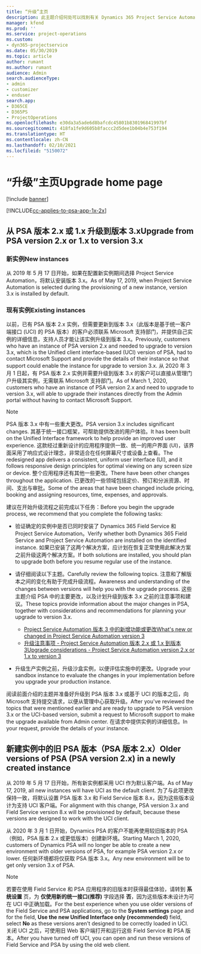 ```yaml
---
title: “升级”主页
description: 此主题介绍何处可以找到有关 Dynamics 365 Project Service Automation 中的新功能和更新功能和用于升级到最新版本的流程的重要信息。
manager: kfend
ms.prod: ''
ms.service: project-operations
ms.custom:
- dyn365-projectservice
ms.date: 05/30/2019
ms.topic: article
author: rumant
ms.author: rumant
audience: Admin
search.audienceType:
- admin
- customizer
- enduser
search.app:
- D365CE
- D365PS
- ProjectOperations
ms.openlocfilehash: e30da3a5ade6d8bafcdc45801b830196841997bf
ms.sourcegitcommit: 418fa1fe9d605b8faccc2d5dee1b04b4e753f194
ms.translationtype: HT
ms.contentlocale: zh-CN
ms.lasthandoff: 02/10/2021
ms.locfileid: "5150072"
---
```

# <a name="upgrade-home-page"></a><span data-ttu-id="61e4f-103">“升级”主页</span><span class="sxs-lookup"><span data-stu-id="61e4f-103">Upgrade home page</span></span>

[!include [banner](../includes/psa-now-project-operations.md)]

[!INCLUDE[cc-applies-to-psa-app-1x-2x](../includes/cc-applies-to-psa-app-1x-2x.md)]

## <a name="upgrade-from-psa-version-2x-or-1x-to-version-3x"></a><span data-ttu-id="61e4f-104">从 PSA 版本 2.x 或 1.x 升级到版本 3.x</span><span class="sxs-lookup"><span data-stu-id="61e4f-104">Upgrade from PSA version 2.x or 1.x to version 3.x</span></span>

### <a name="new-instances"></a><span data-ttu-id="61e4f-105">新实例</span><span class="sxs-lookup"><span data-stu-id="61e4f-105">New instances</span></span>

<span data-ttu-id="61e4f-106">从 2019 年 5 月 17 日开始，如果在配置新实例期间选择 Project Service Automation，将默认安装版本 3.x。</span><span class="sxs-lookup"><span data-stu-id="61e4f-106">As of May 17, 2019, when Project Service Automation is selected during the provisioning of a new instance, version 3.x is installed by default.</span></span>

### <a name="existing-instances"></a><span data-ttu-id="61e4f-107">现有实例</span><span class="sxs-lookup"><span data-stu-id="61e4f-107">Existing instances</span></span>

<span data-ttu-id="61e4f-108">以前，已有 PSA 版本 2.x 实例，但需要更新到版本 3.x（此版本是基于统一客户端接口 (UCI) 的 PSA 版本）的客户必须联系 Microsoft 支持部门，并提供自己实例的详细信息，支持人员才能让该实例升级到版本 3.x。</span><span class="sxs-lookup"><span data-stu-id="61e4f-108">Previously, customers who have an instance of PSA version 2.x and needed to upgrade to version 3.x, which is the Unified client interface-based (UCI) version of PSA, had to contact Microsoft Support and provide the details of their instance so that support could enable the instance for upgrade to version 3.x.</span></span> <span data-ttu-id="61e4f-109">从 2020 年 3 月 1 日起，有 PSA 版本 2.x 实例并需要升级到版本 3.x 的客户可以直接从管理门户升级其实例，无需联系 Microsoft 支持部门。</span><span class="sxs-lookup"><span data-stu-id="61e4f-109">As of March 1, 2020, customers who have an instance of PSA version 2.x and need to upgrade to version 3.x, will able to upgrade their instances directly from the Admin portal without having to contact Microsoft Support.</span></span>  

> [!NOTE]
> <span data-ttu-id="61e4f-110">PSA 版本 3.x 中有一些重大更改。</span><span class="sxs-lookup"><span data-stu-id="61e4f-110">PSA version 3.x includes significant changes.</span></span> <span data-ttu-id="61e4f-111">其基于统一接口框架，可帮助提供改进的用户体验。</span><span class="sxs-lookup"><span data-stu-id="61e4f-111">It has been built on the Unified Interface framework to help provide an improved user experience.</span></span> <span data-ttu-id="61e4f-112">这款经过重新设计的应用程序提供一致、统一的用户界面 (UI)，该界面采用了响应式设计理念，非常适合在任何屏幕尺寸或设备上查看。</span><span class="sxs-lookup"><span data-stu-id="61e4f-112">The redesigned app delivers a consistent, uniform user interface (UI), and it follows responsive design principles for optimal viewing on any screen size or device.</span></span> <span data-ttu-id="61e4f-113">整个应用程序还有其他一些更改。</span><span class="sxs-lookup"><span data-stu-id="61e4f-113">There have been other changes throughout the application.</span></span> <span data-ttu-id="61e4f-114">已更改的一些领域包括定价、预订和分派资源、时间、支出与审批。</span><span class="sxs-lookup"><span data-stu-id="61e4f-114">Some of the areas that have been changed include pricing, booking and assigning resources, time, expenses, and approvals.</span></span>

<span data-ttu-id="61e4f-115">建议在开始升级流程之前完成以下任务：</span><span class="sxs-lookup"><span data-stu-id="61e4f-115">Before you begin the upgrade process, we recommend that you complete the following tasks:</span></span>

- <span data-ttu-id="61e4f-116">验证确定的实例中是否已同时安装了 Dynamics 365 Field Service 和 Project Service Automation。</span><span class="sxs-lookup"><span data-stu-id="61e4f-116">Verify whether both Dynamics 365 Field Service and Project Service Automation are installed on the identified instance.</span></span> <span data-ttu-id="61e4f-117">如果已安装了这两个解决方案，应计划在恢复正常使用此解决方案之前升级这两个解决方案。</span><span class="sxs-lookup"><span data-stu-id="61e4f-117">If both solutions are installed, you should plan to upgrade both before you resume regular use of the instance.</span></span>
- <span data-ttu-id="61e4f-118">请仔细阅读以下主题。</span><span class="sxs-lookup"><span data-stu-id="61e4f-118">Carefully review the following topics.</span></span> <span data-ttu-id="61e4f-119">注意和了解版本之间的变化有助于完成升级流程。</span><span class="sxs-lookup"><span data-stu-id="61e4f-119">Awareness and understanding of the changes between versions will help you with the upgrade process.</span></span> <span data-ttu-id="61e4f-120">这些主题介绍 PSA 中的主要更改，以及计划升级到版本 3.x 之前的注意事项和建议。</span><span class="sxs-lookup"><span data-stu-id="61e4f-120">These topics provide information about the major changes in PSA, together with considerations and recommendations for planning your upgrade to version 3.x.</span></span>

    - [<span data-ttu-id="61e4f-121">Project Service Automation 版本 3 中的新增功能或更改</span><span class="sxs-lookup"><span data-stu-id="61e4f-121">What's new or changed in Project Service Automation version 3</span></span>](whats-new-changed-v3.md)
    - [<span data-ttu-id="61e4f-122">升级注意事项 - Project Service Automation 版本 2.x 或 1.x 到版本 3</span><span class="sxs-lookup"><span data-stu-id="61e4f-122">Upgrade considerations - Project Service Automation version 2.x or 1.x to version 3</span></span>](upgrade-v3.md)

- <span data-ttu-id="61e4f-123">升级生产实例之前，升级沙盒实例，以便评估实施中的更改。</span><span class="sxs-lookup"><span data-stu-id="61e4f-123">Upgrade your sandbox instance to evaluate the changes in your implementation before you upgrade your production instance.</span></span>

<span data-ttu-id="61e4f-124">阅读前面介绍的主题并准备好升级到 PSA 版本 3.x 或基于 UCI 的版本之后，向 Microsoft 支持提交请求，以便从管理中心获取升级。</span><span class="sxs-lookup"><span data-stu-id="61e4f-124">After you've reviewed the topics that were mentioned earlier and are ready to upgrade to PSA version 3.x or the UCI-based version, submit a request to Microsoft support to make the upgrade available from Admin center.</span></span> <span data-ttu-id="61e4f-125">在请求中提供实例的详细信息。</span><span class="sxs-lookup"><span data-stu-id="61e4f-125">In your request, provide the details of your instance.</span></span>

## <a name="older-versions-of-psa-psa-version-2x-in-a-newly-created-instance"></a><span data-ttu-id="61e4f-126">新建实例中的旧 PSA 版本（PSA 版本 2.x）</span><span class="sxs-lookup"><span data-stu-id="61e4f-126">Older versions of PSA (PSA version 2.x) in a newly created instance</span></span>

<span data-ttu-id="61e4f-127">从 2019 年 5 月 17 日开始，所有新实例都采用 UCI 作为默认客户端。</span><span class="sxs-lookup"><span data-stu-id="61e4f-127">As of May 17, 2019, all new instances will have UCI as the default client.</span></span> <span data-ttu-id="61e4f-128">为了与此项更改保持一致，将默认设置 PSA 版本 3.x 和 Field Service 版本 8.x，因为这些版本设计为支持 UCI 客户端。</span><span class="sxs-lookup"><span data-stu-id="61e4f-128">For alignment with this change, PSA version 3.x and Field Service version 8.x will be provisioned by default, because these versions are designed to work with the UCI client.</span></span>

<span data-ttu-id="61e4f-129">从 2020 年 3 月 1 日开始，Dynamics PSA 的客户不能再使用较旧版本的 PSA（例如，PSA 版本 2.x 或更低版本）创建新环境。</span><span class="sxs-lookup"><span data-stu-id="61e4f-129">Starting March 1, 2020, customers of Dynamics PSA will no longer be able to create a new environment with older versions of PSA, for example PSA version 2.x or lower.</span></span> <span data-ttu-id="61e4f-130">任何新环境都将仅获取 PSA 版本 3.x。</span><span class="sxs-lookup"><span data-stu-id="61e4f-130">Any new environment will be to get only version 3.x of PSA.</span></span>

> [!NOTE]
> <span data-ttu-id="61e4f-131">若要在使用 Field Service 和 PSA 应用程序的旧版本时获得最佳体验，请转到 **系统设置** 页，为 **仅使用新的统一接口(推荐)** 字段选择 **否**，因为这些版本未设计为可在 UCI 中正确加载。</span><span class="sxs-lookup"><span data-stu-id="61e4f-131">For the best experience when you use older versions of the Field Service and PSA applications, go to the **System settings** page and for the field, **Use the new Unified Interface only (recommended)** field, select **No** as these versions aren't designed to be correctly loaded in UCI.</span></span> <span data-ttu-id="61e4f-132">关闭 UCI 之后，可使用旧 Web 客户端打开和运行这些 Field Service 和 PSA 版本。</span><span class="sxs-lookup"><span data-stu-id="61e4f-132">After you have turned off UCI, you can open and run these versions of Field Service and PSA by using the old web client.</span></span> 
